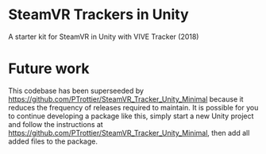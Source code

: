 # SteamVR Trackers in Unity
A starter kit for SteamVR in Unity with VIVE Tracker (2018)

# Future work
This codebase has been superseeded by https://github.com/PTrottier/SteamVR_Tracker_Unity_Minimal because it reduces the frequency of releases required to maintain. It is possible for you to continue developing a package like this, simply start a new Unity project and follow the instructions at https://github.com/PTrottier/SteamVR_Tracker_Unity_Minimal, then add all added files to the package.
